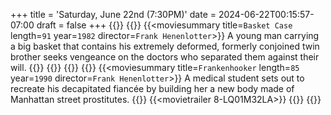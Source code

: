 +++
title = 'Saturday, June 22nd (7:30PM)'
date = 2024-06-22T00:15:57-07:00
draft = false
+++
{{<movienight>}}
{{<movie>}}
{{<moviesummary title=`Basket Case` length=`91` year=`1982` director=`Frank Henenlotter`>}}
A young man carrying a big basket that contains his extremely deformed, formerly conjoined twin brother seeks vengeance on the doctors who separated them against their will.
{{</moviesummary>}}
{{<movietrailer MOEfM6KesU8>}}
{{</movie>}}
{{<movie>}}
{{<moviesummary title=`Frankenhooker` length=`85` year=`1990` director=`Frank Henenlotter`>}}
A medical student sets out to recreate his decapitated fiancée by building her a new body made of Manhattan street prostitutes.
{{</moviesummary>}}
{{<movietrailer 8-LQ01M32LA>}}
{{</movie>}}
{{</movienight>}}